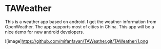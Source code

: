 TAWeather
=========

This is a weather app based on android. I get the weather-information from OpenWeather. The app supports most of cities in China. This app will be a nice demo for new android developers.

![image]https://github.com/mifanfayan/TAWeather.git/TAWeather/1.png

